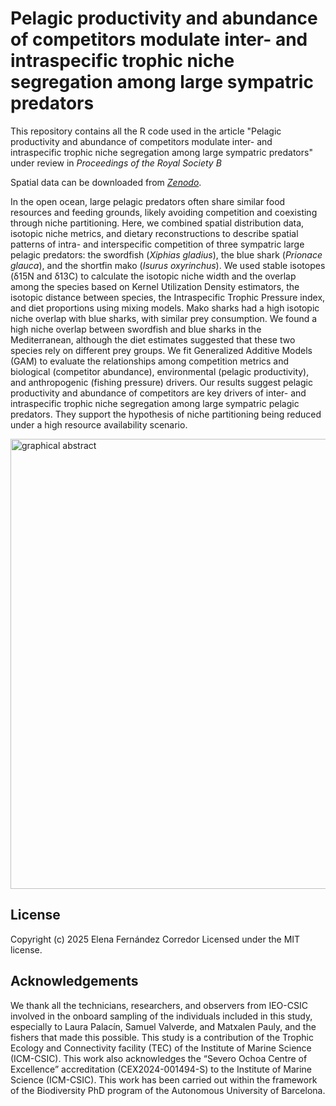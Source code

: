 # Pelagic productivity and abundance of competitors modulate inter- and intraspecific trophic niche segregation among large sympatric predators  

This repository contains all the R code used in the article "Pelagic productivity and abundance of competitors modulate inter- and intraspecific trophic niche segregation among large sympatric predators" under review in *Proceedings of the Royal Society B*

 Spatial data can be downloaded from [*Zenodo*](https://doi.org/10.5281/zenodo.17037638).

In the open ocean, large pelagic predators often share similar food resources and feeding grounds, likely avoiding competition and coexisting through niche partitioning. Here, we combined spatial distribution data, isotopic niche metrics, and dietary reconstructions to describe spatial patterns of intra- and interspecific competition of three sympatric large pelagic predators: the swordfish (*Xiphias gladius*), the blue shark (*Prionace glauca*), and the shortfin mako (*Isurus oxyrinchus*). We used stable isotopes (δ15N and δ13C) to calculate the isotopic niche width and the overlap among the species based on Kernel Utilization Density estimators, the isotopic distance between species, the Intraspecific Trophic Pressure index, and diet proportions using mixing models. Mako sharks had a high isotopic niche overlap with blue sharks, with similar prey consumption. We found a high niche overlap between swordfish and blue sharks in the Mediterranean, although the diet estimates suggested that these two species rely on different prey groups. We fit Generalized Additive Models (GAM) to evaluate the relationships among competition metrics and biological (competitor abundance), environmental (pelagic productivity), and anthropogenic (fishing pressure) drivers. Our results suggest pelagic productivity and abundance of competitors are key drivers of inter- and intraspecific trophic niche segregation among large sympatric pelagic predators. They support the hypothesis of niche partitioning being reduced under a high resource availability scenario. 

<img width="1280" height="720" alt="graphical abstract" src="https://github.com/user-attachments/assets/fe44e718-06d3-4f93-8604-205f155cd84a" />

## License
Copyright (c) 2025 Elena Fernández Corredor Licensed under the MIT license.

## Acknowledgements
We thank all the technicians, researchers, and observers from IEO-CSIC involved in the onboard sampling of the individuals included in this study, especially to Laura Palacín, Samuel Valverde, and Matxalen Pauly, and the fishers that made this possible. This study is a contribution of the Trophic Ecology and Connectivity facility (TEC) of the Institute of Marine Science (ICM-CSIC). This work also acknowledges the “Severo Ochoa Centre of Excellence” accreditation (CEX2024-001494-S) to the Institute of Marine Science (ICM-CSIC). This work has been carried out within the framework of the Biodiversity PhD program of the Autonomous University of Barcelona. 

